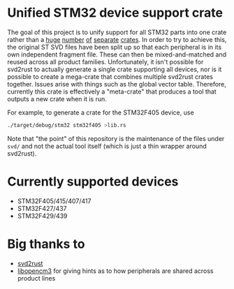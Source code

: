 # Unified STM32 device support crate

The goal of this project is to unify support for all STM32 parts into one crate
rather than a [huge](https://crates.io/crates/stm32f103xx)
[number](https://crates.io/crates/stm32f30x)
[of](https://crates.io/crates/stm32f0xx)
[separate](https://crates.io/crates/stm32f429x)
[crates](https://crates.io/crates/stm32f40x). In order to try to achieve this,
the original ST SVD files have been split up so that each peripheral is in its
own independent fragment file. These can then be mixed-and-matched and reused
across all product families. Unfortunately, it isn't possible for svd2rust to
actually generate a single crate supporting all devices, nor is it possible to
create a mega-crate that combines multiple svd2rust crates together. Issues
arise with things such as the global vector table. Therefore, currently this
crate is effectively a "meta-crate" that produces a tool that outputs a new
crate when it is run.

For example, to generate a crate for the STM32F405 device, use
```sh
./target/debug/stm32 stm32f405 >lib.rs
```

Note that "the point" of this repository is the maintenance of the files under
`svd/` and not the actual tool itself (which is just a thin wrapper around
svd2rust).

# Currently supported devices
* STM32F405/415/407/417
* STM32F427/437
* STM32F429/439

# Big thanks to
* [svd2rust](https://github.com/japaric/svd2rust)
* [libopencm3](https://github.com/libopencm3/libopencm3) for giving hints as to
  how peripherals are shared across product lines
